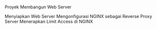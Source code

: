 Proyek Membangun Web Server

Menyiapkan Web Server
Mengonfigurasi NGINX sebagai Reverse Proxy Server
Menerapkan Limit Access di NGINX
